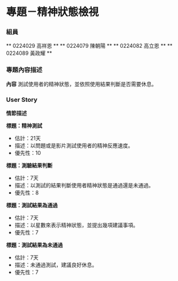 # 專題－精神狀態檢視 #

### 組員 ###

** 0224029 高祥恩 **
** 0224079 陳朝陽 **
** 0224082 高立恩 **
** 0224089 黃政耀 **

### 專題內容描述 ###

**內容**
測試使用者的精神狀態，並依照使用結果判斷是否需要休息。

### User Story ###

**情節描述**

**標題：精神測試**
- 估計：21天
- 描述：以問題或是影片測試使用者的精神反應速度。
- 優先性：10

**標題：測驗結果判斷**
- 估計：7天
- 描述：以測試的結果判斷使用者精神狀態是通過還是未通過。
- 優先性：8

**標題：測試結果為通過**
- 估計：7天
- 描述：以星數來表示精神狀態，並提出幾項建議事項。
- 優先性：7

**標題：測試結果為未通過**
- 估計：7天
- 描述：未通過測試，建議良好休息。
- 優先性：7
